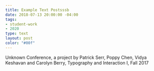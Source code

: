 ```yaml
---
title: Example Text Postsssb
date: 2018-07-13 20:00:00 -04:00
tags:
- student-work
- 2020
type: text
layout: post
color: "#00f"
---
```


Unknown Conference, a project by Patrick Serr, Poppy Chen, Vidya Keshavan and Carolyn Berry, Typography and Interaction I, Fall 2017
